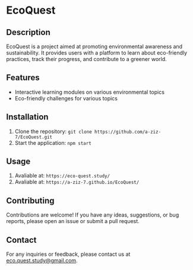 # EcoQuest

## Description
EcoQuest is a project aimed at promoting environmental awareness and sustainability. It provides users with a platform to learn about eco-friendly practices, track their progress, and contribute to a greener world.

## Features
- Interactive learning modules on various environmental topics
- Eco-friendly challenges for various topics

## Installation
1. Clone the repository: `git clone https://github.com/a-ziz-7/EcoQuest.git`
2. Start the application: `npm start`

## Usage
1. Avaliable at: `https://eco-quest.study/`
2. Avaliable at: `https://a-ziz-7.github.io/EcoQuest/`

## Contributing
Contributions are welcome! If you have any ideas, suggestions, or bug reports, please open an issue or submit a pull request.

## Contact
For any inquiries or feedback, please contact us at [eco.quest.study@gmail.com](mailto:eco.quest.study@gmail.com).
